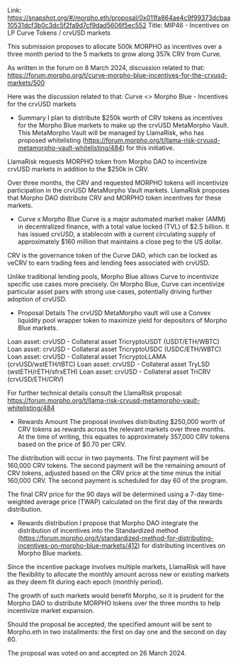 Link: https://snapshot.org/#/morpho.eth/proposal/0x011fa864ae4c9f99373dcbaa10531dcf3b0c3dc5f2fa9d7cf9dad5606f5ec552
Title: MIP46 - Incentives on LP Curve Tokens / crvUSD markets

This submission proposes to allocate 500k MORPHO as incentives over a three month period to the 5 markets to grow along 357k CRV from Curve.

As written in the forum on 8 March 2024, discussion related to that: https://forum.morpho.org/t/curve-morpho-blue-incentives-for-the-crvusd-markets/500

Here was the discussion related to that:
Curve <> Morpho Blue - Incentives for the crvUSD markets

- Summary
I plan to distribute $250k worth of CRV tokens as incentives for the Morpho Blue markets to make up the crvUSD MetaMorpho Vault. This MetaMorpho Vault will be managed by LlamaRisk, who has proposed whitelisting (https://forum.morpho.org/t/llama-risk-crvusd-metamorpho-vault-whitelisting/484) for this initiative.

LlamaRisk requests MORPHO token from Morpho DAO to incentivize crvUSD markets in addition to the $250k in CRV.

Over three months, the CRV and requested MORPHO tokens will incentivize participation in the crvUSD MetaMorpho Vault markets. LlamaRisk proposes that Morpho DAO distribute CRV and MORPHO token incentives for these markets.


- Curve x Morpho Blue
Curve is a major automated market maker (AMM) in decentralized finance, with a total value locked (TVL) of $2.5 billion. It has issued crvUSD, a stablecoin with a current circulating supply of approximately $160 million that maintains a close peg to the US dollar.

CRV is the governance token of the Curve DAO, which can be locked as veCRV to earn trading fees and lending fees associated with crvUSD.

Unlike traditional lending pools, Morpho Blue allows Curve to incentivize specific use cases more precisely. On Morpho Blue, Curve can incentivize particular asset pairs with strong use cases, potentially driving further adoption of crvUSD.


- Proposal Details
The crvUSD MetaMorpho vault will use a Convex liquidity pool wrapper token to maximize yield for depositors of Morpho Blue markets.

Loan asset: crvUSD - Collateral asset TricryptoUSDT (USDT/ETH/WBTC)
Loan asset: crvUSD - Collateral asset TricryptoUSDC (USDC/ETH/WBTC)
Loan asset: crvUSD - Collateral asset TricryptoLLAMA (crvUSD/wstETH/tBTC)
Loan asset: crvUSD - Collateral asset TryLSD (wstETH/rETH/sfrxETH)
Loan asset: crvUSD - Collateral asset TriCRV (crvUSD/ETH/CRV)

For further technical details consult the LlamaRisk proposal: https://forum.morpho.org/t/llama-risk-crvusd-metamorpho-vault-whitelisting/484


- Rewards Amount
The proposal involves distributing $250,000 worth of CRV tokens as rewards across the relevant markets over three months. At the time of writing, this equates to approximately 357,000 CRV tokens based on the price of $0.70 per CRV.

The distribution will occur in two payments. The first payment will be 160,000 CRV tokens. The second payment will be the remaining amount of CRV tokens, adjusted based on the CRV price at the time minus the initial 160,000 CRV. The second payment is scheduled for day 60 of the program.

The final CRV price for the 90 days will be determined using a 7-day time-weighted average price (TWAP) calculated on the first day of the rewards distribution.


- Rewards distribution
I propose that Morpho DAO integrate the distribution of incentives into the Standardized method (https://forum.morpho.org/t/standardized-method-for-distributing-incentives-on-morpho-blue-markets/412) for distributing incentives on Morpho Blue markets.

Since the incentive package involves multiple markets, LlamaRisk will have the flexibility to allocate the monthly amount across new or existing markets as they deem fit during each epoch (monthly period).

The growth of such markets would benefit Morpho, so it is prudent for the Morpho DAO to distribute MORPHO tokens over the three months to help incentivize market expansion.

Should the proposal be accepted, the specified amount will be sent to Morpho.eth in two installments: the first on day one and the second on day 60. 


The proposal was voted on and accepted on 26 March 2024.